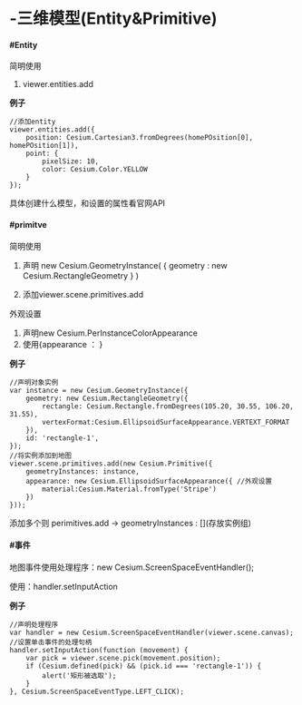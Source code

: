 # -三维模型\(Entity&Primitive\)

#### \#Entity

简明使用

1. viewer.entities.add

**例子**

```
//添加entity
viewer.entities.add({
    position: Cesium.Cartesian3.fromDegrees(homePOsition[0], homePOsition[1]),
    point: {
        pixelSize: 10,
        color: Cesium.Color.YELLOW
    }
});
```

具体创建什么模型，和设置的属性看官网API

#### \#primitve

简明使用

1. 声明 new Cesium.GeometryInstance\( { geometry : new Cesium.RectangleGeometry } \)

2. 添加viewer.scene.primitives.add

外观设置

1. 声明new Cesium.PerInstanceColorAppearance
2. 使用{appearance ： }

**例子**

```
//声明对象实例
var instance = new Cesium.GeometryInstance({
    geometry: new Cesium.RectangleGeometry({
        rectangle: Cesium.Rectangle.fromDegrees(105.20, 30.55, 106.20, 31.55),
        vertexFormat:Cesium.EllipsoidSurfaceAppearance.VERTEXT_FORMAT
    }),
    id: 'rectangle-1',
});
//将实例添加到地图
viewer.scene.primitives.add(new Cesium.Primitive({
    geometryInstances: instance,
    appearance: new Cesium.EllipsoidSurfaceAppearance({ //外观设置
        material:Cesium.Material.fromType('Stripe')
    })
}));
```

添加多个则 perimitives.add -&gt; geometryInstances : \[\]\(存放实例组\)

#### \#事件

地图事件使用处理程序：new Cesium.ScreenSpaceEventHandler\(\);

使用：handler.setInputAction

**例子**

```
//声明处理程序
var handler = new Cesium.ScreenSpaceEventHandler(viewer.scene.canvas);
//设置单击事件的处理句柄
handler.setInputAction(function (movement) {
    var pick = viewer.scene.pick(movement.position);
    if (Cesium.defined(pick) && (pick.id === 'rectangle-1')) {
        alert('矩形被选取');
    }
}, Cesium.ScreenSpaceEventType.LEFT_CLICK);
```



